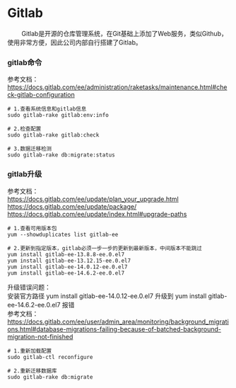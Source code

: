 # Gitlab
&emsp;&emsp; Gitlab是开源的仓库管理系统，在Git基础上添加了Web服务，类似Github，使用非常方便，因此公司内部自行搭建了Gitlab。

### gitlab命令
参考文档：<https://docs.gitlab.com/ee/administration/raketasks/maintenance.html#check-gitlab-configuration>  
```shell script
# 1.查看系统信息和gitlab信息
sudo gitlab-rake gitlab:env:info

# 2.检查配置
sudo gitlab-rake gitlab:check

# 3.数据迁移检测
sudo gitlab-rake db:migrate:status
```

### gitlab升级
参考文档：  
<https://docs.gitlab.com/ee/update/plan_your_upgrade.html>
<https://docs.gitlab.com/ee/update/package/>  
<https://docs.gitlab.com/ee/update/index.html#upgrade-paths>  
```shell script
# 1.查看可用版本包
yum --showduplicates list gitlab-ee

# 2.更新到指定版本，gitlab必须一步一步的更新到最新版本，中间版本不能跳过
yum install gitlab-ee-13.8.8-ee.0.el7
yum install gitlab-ee-13.12.15-ee.0.el7
yum install gitlab-ee-14.0.12-ee.0.el7
yum install gitlab-ee-14.6.2-ee.0.el7
```    

    
升级错误问题：  
安装官方路径 yum install gitlab-ee-14.0.12-ee.0.el7 升级到 yum install gitlab-ee-14.6.2-ee.0.el7 报错  
参考文档：<https://docs.gitlab.com/ee/user/admin_area/monitoring/background_migrations.html#database-migrations-failing-because-of-batched-background-migration-not-finished>

```shell script
# 1.重新加载配置
sudo gitlab-ctl reconfigure

# 2.重新迁移数据库
sudo gitlab-rake db:migrate
```





